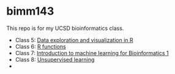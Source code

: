 # bimm143
This repo is for my UCSD bioinformatics class. 

- Class 5: [Data exploration and visualization in R](Class5/Class5.pdf)
- Class 6: [R functions](Class6/Class6.pdf)
- Class 7: [Introduction to machine learning for Bioinformatics 1](Class7/Class7.pdf)
- Class 8: [Unsupervised learning](Class8/Class8MiniProject.pdf)
- 
